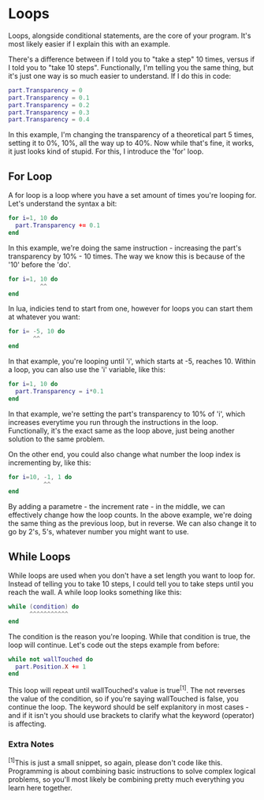# Loops
Loops, alongside conditional statements, are the core of your program. It's most likely easier if I explain this with an example.

There's a difference between if I told you to "take a step" 10 times, versus if I told you to "take 10 steps". Functionally, I'm telling you the same thing, but it's just one way is so much easier to understand. If I do this in code:
```lua
part.Transparency = 0
part.Transparency = 0.1
part.Transparency = 0.2
part.Transparency = 0.3
part.Transparency = 0.4
```
In this example, I'm changing the transparency of a theoretical part 5 times, setting it to 0%, 10%, all the way up to 40%. Now while that's fine, it works, it just looks kind of stupid. For this, I introduce the 'for' loop.

## For Loop
A for loop is a loop where you have a set amount of times you're looping for. Let's understand the syntax a bit:
```lua
for i=1, 10 do
  part.Transparency += 0.1
end
```
In this example, we're doing the same instruction - increasing the part's transparency by 10% - 10 times. The way we know this is because of the '10' before the 'do'.
```lua
for i=1, 10 do
         ^^
end
```
In lua, indicies tend to start from one, however for loops you can start them at whatever you want:
```lua
for i= -5, 10 do
       ^^
end
```
In that example, you're looping until 'i', which starts at -5, reaches 10. Within a loop, you can also use the 'i' variable, like this:
```lua
for i=1, 10 do
  part.Transparency = i*0.1
end
```
In that example, we're setting the part's transparency to 10% of 'i', which increases everytime you run through the instructions in the loop. Functionally, it's the exact same as the loop above, just being another solution to the same problem.

On the other end, you could also change what number the loop index is incrementing by, like this:
```lua
for i=10, -1, 1 do
          ^^
end
```
By adding a parametre - the increment rate - in the middle, we can effectively change how the loop counts. In the above example, we're doing the same thing as the previous loop, but in reverse. We can also change it to go by 2's, 5's, whatever number you might want to use.

## While Loops
While loops are used when you don't have a set length you want to loop for. Instead of telling you to take 10 steps, I could tell you to take steps until you reach the wall. A while loop looks something like this:
```lua
while (condition) do
      ^^^^^^^^^^^
end
```
The condition is the reason you're looping. While that condition is true, the loop will continue. Let's code out the steps example from before:
```lua
while not wallTouched do
  part.Position.X += 1
end
```
This loop will repeat until wallTouched's value is true<sup>[1]</sup>. The not reverses the value of the condition, so if you're saying wallTouched is false, you continue the loop. The keyword should be self explanitory in most cases - and if it isn't you should use brackets to clarify what the keyword (operator) is affecting.

### Extra Notes
<sup>[1]</sup>This is just a small snippet, so again, please don't code like this. Programming is about combining basic instructions to solve complex logical problems, so you'll most likely be combining pretty much everything you learn here together.
